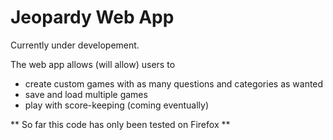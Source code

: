 Jeopardy Web App
================

Currently under developement.

The web app allows (will allow) users to
- create custom games with as many questions and categories as wanted
- save and load multiple games
- play with score-keeping (coming eventually)

** So far this code has only been tested on Firefox **
